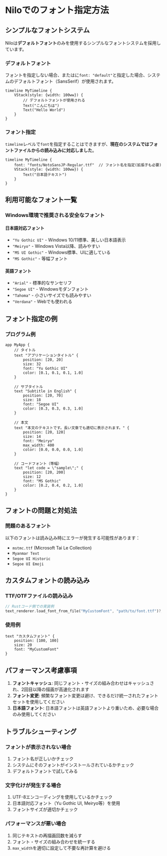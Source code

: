 # Niloでのフォント指定方法

## シンプルなフォントシステム

Niloは**デフォルトフォント**のみを使用するシンプルなフォントシステムを採用しています。

### デフォルトフォント

フォントを指定しない場合、またはに`font: "default"`と指定した場合、システムのデフォルトフォント（SansSerif）が使用されます。

```nilo
timeline MyTimeline {
    VStack(style: {width: 100ww}) {
        // デフォルトフォントが使用される
        Text("こんにちは")
        Text("Hello World")
    }
}
```

### フォント指定

`timeline`レベルで`font`を指定することはできますが、**現在のシステムではフォントファイルからの読み込みに対応しました**。

```nilo
timeline MyTimeline {
    font: "fonts/NotoSansJP-Regular.ttf"  // フォント名を指定(拡張子も必要)
    VStack(style: {width: 100ww}) {
        Text("日本語テキスト")
    }
}
```

## 利用可能なフォント一覧

### Windows環境で推奨される安全なフォント

#### 日本語対応フォント
- `"Yu Gothic UI"` - Windows 10/11標準、美しい日本語表示
- `"Meiryo"` - Windows Vista以降、読みやすい
- `"MS UI Gothic"` - Windows標準、UIに適している
- `"MS Gothic"` - 等幅フォント

#### 英語フォント
- `"Arial"` - 標準的なサンセリフ
- `"Segoe UI"` - Windowsモダンフォント
- `"Tahoma"` - 小さいサイズでも読みやすい
- `"Verdana"` - Webでも使われる

## フォント指定の例

### プログラム例
```nilo
app MyApp {
    // タイトル
    text "アプリケーションタイトル" {
        position: [20, 20]
        size: 32
        font: "Yu Gothic UI"
        color: [0.1, 0.1, 0.1, 1.0]
    }
    
    // サブタイトル
    text "Subtitle in English" {
        position: [20, 70]
        size: 18
        font: "Segoe UI"
        color: [0.3, 0.3, 0.3, 1.0]
    }
    
    // 本文
    text "本文のテキストです。長い文章でも適切に表示されます。" {
        position: [20, 120]
        size: 14
        font: "Meiryo"
        max_width: 400
        color: [0.0, 0.0, 0.0, 1.0]
    }
    
    // コードフォント（等幅）
    text "let code = \"sample\";" {
        position: [20, 200]
        size: 12
        font: "MS Gothic"
        color: [0.2, 0.4, 0.2, 1.0]
    }
}
```

## フォントの問題と対処法

### 問題のあるフォント
以下のフォントは読み込み時にエラーが発生する可能性があります：
- `mstmc.ttf` (Microsoft Tai Le Collection)
- `Myanmar Text`
- `Segoe UI Historic`
- `Segoe UI Emoji`



## カスタムフォントの読み込み

### TTF/OTFファイルの読み込み
```rust
// Rustコード側での実装例
text_renderer.load_font_from_file("MyCustomFont", "path/to/font.ttf")?;
```

### 使用例
```nilo
text "カスタムフォント" {
    position: [100, 100]
    size: 20
    font: "MyCustomFont"
}
```

## パフォーマンス考慮事項

1. **フォントキャッシュ**: 同じフォント・サイズの組み合わせはキャッシュされ、2回目以降の描画が高速化されます
2. **フォント変更**: 頻繁なフォント変更は避け、できるだけ統一されたフォントセットを使用してください
3. **日本語フォント**: 日本語フォントは英語フォントより重いため、必要な場合のみ使用してください

## トラブルシューティング

### フォントが表示されない場合
1. フォント名が正しいかチェック
2. システムにそのフォントがインストールされているかチェック
3. デフォルトフォントで試してみる

### 文字化けが発生する場合
1. UTF-8エンコーディングを使用しているかチェック
2. 日本語対応フォント（Yu Gothic UI, Meiryo等）を使用
3. フォントサイズが適切かチェック

### パフォーマンスが悪い場合
1. 同じテキストの再描画回数を減らす
2. フォント・サイズの組み合わせを統一する
3. `max_width`を適切に設定して不要な再計算を避ける